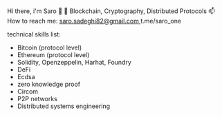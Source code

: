Hi there, i'm Saro 👋
🔭 Blockchain, Cryptography, Distributed Protocols
📫 How to reach me: saro.sadeghi82@gmail.com,t.me/saro_one

technical skills list:
- Bitcoin (protocol level)
- Ethereum (protocol level)
- Solidity, Openzeppelin, Harhat, Foundry
- DeFi
- Ecdsa
- zero knowledge proof
- Circom
- P2P networks
- Distributed systems engineering
